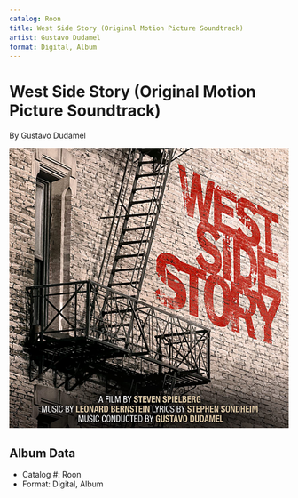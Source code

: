 ```yaml
---
catalog: Roon
title: West Side Story (Original Motion Picture Soundtrack)
artist: Gustavo Dudamel
format: Digital, Album
---
```


# West Side Story (Original Motion Picture Soundtrack)

By Gustavo Dudamel

![](../../assets/albumcovers/Gustavo_Dudamel-West_Side_Story_Original_Motion_Picture_Soundtrack.png)

## Album Data

- Catalog #: Roon
- Format: Digital, Album

